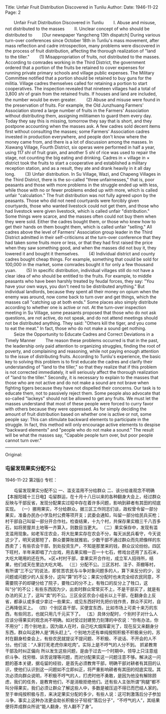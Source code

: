 Title: Unfair Fruit Distribution Discovered in Tunliu
Author:
Date: 1946-11-22
Page: 2

　　Unfair Fruit Distribution Discovered in Tunliu
　　I. Abuse and misuse, not distributed to the masses
　　II. Unclear concept of who should be distributed to
　　[Our newspaper Yangcheng 13th dispatch] During various turn-over conferences since October 18th in Tunliu's mass movement, after mass reflection and cadre introspection, many problems were discovered in the process of fruit distribution, affecting the thorough realization of "land to the tiller."
　　(1) Misappropriation of fruits, not distributed to the masses. According to comrades working in the Third District, the government ordered that a portion of the fruits be retained to cover expenses for running private primary schools and village public expenses. The Military Committee notified that a portion should be retained to buy guns for the militia. Village cadres themselves called for retaining a portion to start cooperatives. The inspection revealed that nineteen villages had a total of 3,800 *shi* of grain from the retained fruits. If houses and land are included, the number would be even greater.
　　(2) Abuse and misuse were found in the preservation of fruits. For example, the Old Junzhuang Farmers' Association stored a large number of fruits in the Farmers' Association without distributing them, assigning militiamen to guard them every day. Today they say this is missing, tomorrow they say that is short, and they postpone accounting when the masses ask. A few cadres sold decent items first without consulting the masses; some Farmers' Association cadres invested in production everywhere, and people don't know where the money came from, and there is a lot of discussion among the masses. In Xiawang Village, Fourth District, six operas were performed in half a year, using 117 *shi* of fruit grain, and another 5 *shi* of rice was used to repair the stage, not counting the big eating and drinking. Cadres in × village in × district took the fruits to start a cooperative and established a military reception station, and as a result, they ate and drank heavily in it all day long.
　　(3) Unfair distribution. In Su Village, Wazi, and Chapeng Villages in the Third District, there is the so-called "three unfairnesses," that is, poor peasants and those with more problems in the struggle ended up with less, while those with no or fewer problems ended up with more, which is called unfair "calculation." The fruit distribution was not fully agreed upon by the peasants. Those who did not need courtyards were forcibly given courtyards, those who wanted livestock could not get them, and those who had livestock were given livestock, which is called unfair "distribution." Some things were scarce, and the masses often could not buy them when they were sold. Either the cadres bought them, or those who knew how to get their hands on them bought them, which is called unfair "selling." All cadres above the level of Farmers' Association group leader in the Third District admitted in their self-criticisms at the turn-over conference that they had taken some fruits more or less, or that they had first raised the price when they saw something good, and when the masses did not buy it, they lowered it and bought it themselves.
　　(4) Individual district and county cadres bought cheap things. For example, something that could be sold for 100,000 in the market, some comrades bought it for only a few thousand yuan.
　　(5) In specific distribution, individual villages still do not have a clear idea of who should be entitled to the fruits. For example, to middle peasants who have been harshly treated by feudal forces, they say: "You have your own ways, you don't need to be distributed anything." But individual landlords, because they spent all their money on opium when the enemy was around, now come back to turn over and get things, which the masses call "catching up at both ends." Some places also simply distribute according to whether one is active or not. At the turn-over inspection meeting in Su Village, some peasants proposed that those who do not ask questions, are not active, do not speak, and do not attend meetings should not be distributed anything. They said: "Others kill the tiger, and you come to eat the meat." In fact, those who do not make a sound get nothing.
　　Seize the Opportunity to Educate Cadres and Correct Deviations in a Timely Manner
　　The reason these problems occurred is that in the past, the leadership only paid attention to organizing struggles, finding the root of poverty, and complaining and reasoning, while not paying enough attention to the issue of distributing fruits. According to Tunliu's experience, the basic key to solving this problem is to first educate the cadres and clarify their understanding of "land to the tiller," so that they realize that if this problem is not corrected immediately, it will seriously affect the thorough realization of "land to the tiller." Secondly, it is necessary to explain to the masses that those who are not active and do not make a sound are not brave when fighting tigers because they have not dispelled their concerns. Our task is to educate them, not to passively reject them. Some people also advocate that so-called "lackeys" should not be allowed to get any fruits. We must let the masses understand that most of these people were forced to curry favor with others because they were oppressed. As for simply deciding the amount of fruit distribution based on whether one is active or not, some people say: This can stimulate backward elements to participate in the struggle. In fact, this method will only encourage active elements to despise "backward elements" and "people who do not make a sound." The result will be what the masses say, "Capable people turn over, but poor people cannot turn over."



<hr /> 

Original: 


### 屯留发现果实分配不公

1946-11-22
第2版()
专栏：

　　屯留发现果实分配不公
    一、滥支滥用不分给群众
    二、该分给谁观念不明确
    【本报阳城十三日电】屯留群运，在十月十八日以来的各种翻身大会上，经过群众反映与干部反省，发现分配果实过程中存在着许多问题，影响到耕者有其田的彻底实现。
    （一）挪用果实，不分给群众。据三区工作同志们谈，政权曾令留一部分果实，准备办民办小学及村公费等项开支；武委会通知，叫留一部分给民兵买枪；村干部自己叫留一部分开合作社。检查结果，十九个村，共保存果实粮三千八百多石，如将房屋并土地等一齐算入，则数目当更大。
    （二）果实保存中，发现有滥支滥用现象。如老军庄农会，将大批果实存在农会不分，每天派民兵看守，今天说这少了，明天说那短了，群众要算账就推宕。少数干部不通过群众而先把像样的东西卖了；有些农会干部，到处投资生产，不知是那里来的钱，群众议论纷纷。四区下旺村，半年来即唱了六台戏，用去果实粮一百一十七石，修戏台还用了五石米，大吃大喝用的还在外。×区×村村干部，拿果实开合作社，成立军人招待所，结果，他们成天在里边大吃大喝。
    （三）分配不公。三区苏村、洼子、茶棚等村，有所谓“三不公”的说法，即贫苦农民与斗争对象问题多的人，算下来反分的少，没问题或问题少的人反多分，这叫“算”的不公；果实分配时也未完全经农民同意，不需要院子的却硬分给了院子，要牲口的分不上，有牲口的反分上了牲口，这叫“分”的不公；有些东西因为少，出卖时群众常常买不上，不是干部买了，就是有办法的买上了，这叫“卖”的不公。三区全区农会小组长以上干部，在翻身会上反省，都承认或多或少拿过一些果实，或见东西好时先把价钱作贵，群众不买时，自己再降低买上。
    （四）个别区县干部，买便宜东西，比如市场上可卖十来万的东西，有些同志，也就只用几千元买下了。
    （五）具体分配时，个别村子对什么人应该分得果实的观念尚不明确。如对受过封建势力刻薄的中农说：“你有办法，你不用分”；而个别地主，因为敌人在时，自己吃大烟挥霍光了，现在反又来翻身分东西，群众叫这种人是“两头赶上”。个别地方还有单纯按照积极不积极来分的，苏村在翻身检查会上，有些农民就提议不提问题、不积极、不说话、不开会的人不分。他们说：“人家打死老虎你来吃肉”。实际上是不哼气的人分不到。
  抓紧教育干部及时纠正偏向
    所以发生这些问题，是由于过去一个时期中，领导上只注意组织斗争、找穷根、诉苦说理等问题，而对分配果实这一问题注意不够。解决这一问题的基本关键，据屯留的经验，是首先必须教育干部，明确干部对耕者有其田的认识，使他们认识到这一问题如不立即纠正，将严重影响耕者有其田的彻底实现。其次必须向群众说明，不积极不哼气的人，打虎时他不勇敢，是因为他没有解除顾虑，我们的任务，是教育他们，不是消极拒绝他们。还有些人主张所谓“狗腿”都不叫分得果实，我们必须让群众了解这些人中，多数是被压迫不得已而巴结人家的。至于单纯按积极与否，来决定果实分配的多少，有些人说：这可刺激落后分子参加斗争，事实上这种办法更会助长积极分子轻视“落后分子”，“不哼气的人”，其结果便将弄成群众所说“能人翻身，穷人翻不了身”。
